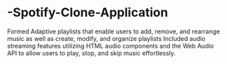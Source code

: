 # -Spotify-Clone-Application
 
 Formed Adaptive playlists that enable users to add, remove, and rearrange music as 
well as create, modify, and organize playlists Included audio streaming features 
utilizing HTML audio components and the Web Audio API to allow users to play, 
stop, and skip music effortlessly.
